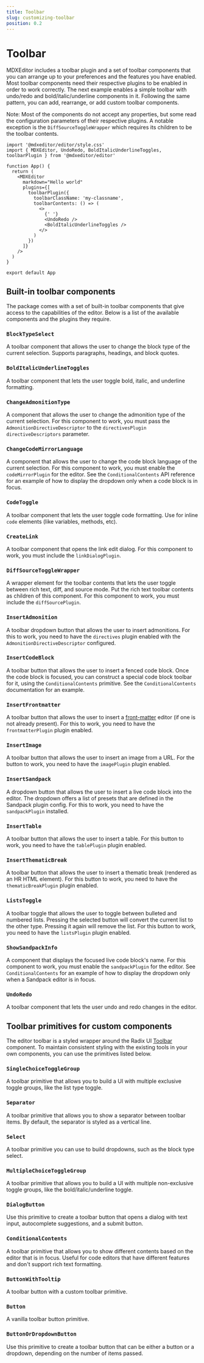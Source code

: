 ```yaml
---
title: Toolbar
slug: customizing-toolbar
position: 0.2
---
```


# Toolbar

MDXEditor includes a toolbar plugin and a set of toolbar components that you can arrange up to your preferences and the features you have enabled. Most toolbar components need their respective plugins to be enabled in order to work correctly. The next example enables a simple toolbar with undo/redo and bold/italic/underline components in it. Following the same pattern, you can add, rearrange, or add custom toolbar components.

Note: Most of the components do not accept any properties, but some read the configuration parameters of their respective plugins. A notable exception is the `DiffSourceToggleWrapper` which requires its children to be the toolbar contents.

```tsx
import '@mdxeditor/editor/style.css'
import { MDXEditor, UndoRedo, BoldItalicUnderlineToggles, toolbarPlugin } from '@mdxeditor/editor'

function App() {
  return (
    <MDXEditor
      markdown="Hello world"
      plugins={[
        toolbarPlugin({
          toolbarClassName: 'my-classname',
          toolbarContents: () => (
            <>
              {' '}
              <UndoRedo />
              <BoldItalicUnderlineToggles />
            </>
          )
        })
      ]}
    />
  )
}

export default App
```

## Built-in toolbar components

The package comes with a set of built-in toolbar components that give access to the capabilities of the editor. Below is a list of the available components and the plugins they require.

### `BlockTypeSelect`

A toolbar component that allows the user to change the block type of the current selection. Supports paragraphs, headings, and block quotes.

### `BoldItalicUnderlineToggles`

A toolbar component that lets the user toggle bold, italic, and underline formatting.

### `ChangeAdmonitionType`

A component that allows the user to change the admonition type of the current selection. For this component to work, you must pass the `AdmonitionDirectiveDescriptor` to the `directivesPlugin` `directiveDescriptors` parameter.

### `ChangeCodeMirrorLanguage`

A component that allows the user to change the code block language of the current selection. For this component to work, you must enable the `codeMirrorPlugin` for the editor. See the `ConditionalContents` API reference for an example of how to display the dropdown only when a code block is in focus.

### `CodeToggle`

A toolbar component that lets the user toggle code formatting. Use for inline `code` elements (like variables, methods, etc).

### `CreateLink`

A toolbar component that opens the link edit dialog. For this component to work, you must include the `linkDialogPlugin`.

### `DiffSourceToggleWrapper`

A wrapper element for the toolbar contents that lets the user toggle between rich text, diff, and source mode. Put the rich text toolbar contents as children of this component. For this component to work, you must include the `diffSourcePlugin`.

### `InsertAdmonition`

A toolbar dropdown button that allows the user to insert admonitions. For this to work, you need to have the `directives` plugin enabled with the `AdmonitionDirectiveDescriptor` configured.

### `InsertCodeBlock`

A toolbar button that allows the user to insert a fenced code block. Once the code block is focused, you can construct a special code block toolbar for it, using the `ConditionalContents` primitive. See the `ConditionalContents` documentation for an example.

### `InsertFrontmatter`

A toolbar button that allows the user to insert a [front-matter](https://jekyllrb.com/docs/front-matter/) editor (if one is not already present). For this to work, you need to have the `frontmatterPlugin` plugin enabled.

### `InsertImage`

A toolbar button that allows the user to insert an image from a URL. For the button to work, you need to have the `imagePlugin` plugin enabled.

### `InsertSandpack`

A dropdown button that allows the user to insert a live code block into the editor. The dropdown offers a list of presets that are defined in the Sandpack plugin config. For this to work, you need to have the `sandpackPlugin` installed.

### `InsertTable`

A toolbar button that allows the user to insert a table. For this button to work, you need to have the `tablePlugin` plugin enabled.

### `InsertThematicBreak`

A toolbar button that allows the user to insert a thematic break (rendered as an HR HTML element). For this button to work, you need to have the `thematicBreakPlugin` plugin enabled.

### `ListsToggle`

A toolbar toggle that allows the user to toggle between bulleted and numbered lists. Pressing the selected button will convert the current list to the other type. Pressing it again will remove the list. For this button to work, you need to have the `listsPlugin` plugin enabled.

### `ShowSandpackInfo`

A component that displays the focused live code block's name. For this component to work, you must enable the `sandpackPlugin` for the editor. See `ConditionalContents` for an example of how to display the dropdown only when a Sandpack editor is in focus.

### `UndoRedo`

A toolbar component that lets the user undo and redo changes in the editor.

## Toolbar primitives for custom components

The editor toolbar is a styled wrapper around the Radix UI [Toolbar](https://radix-ui.com/primitives/docs/components/toolbar) component.
To maintain consistent styling with the existing tools in your own components, you can use the primitives listed below.

### `SingleChoiceToggleGroup`

A toolbar primitive that allows you to build a UI with multiple exclusive toggle groups, like the list type toggle.

### `Separator`

A toolbar primitive that allows you to show a separator between toolbar items. By default, the separator is styled as a vertical line.

### `Select`

A toolbar primitive you can use to build dropdowns, such as the block type select.

### `MultipleChoiceToggleGroup`

A toolbar primitive that allows you to build a UI with multiple non-exclusive toggle groups, like the bold/italic/underline toggle.

### `DialogButton`

Use this primitive to create a toolbar button that opens a dialog with text input, autocomplete suggestions, and a submit button.

### `ConditionalContents`

A toolbar primitive that allows you to show different contents based on the editor that is in focus. Useful for code editors that have different features and don't support rich text formatting.

### `ButtonWithTooltip`

A toolbar button with a custom toolbar primitive.

### `Button`

A vanilla toolbar button primitive.

### `ButtonOrDropdownButton`

Use this primitive to create a toolbar button that can be either a button or a dropdown, depending on the number of items passed.
